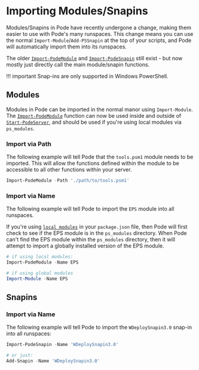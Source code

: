 # Importing Modules/Snapins

Modules/Snapins in Pode have recently undergone a change, making them easier to use with Pode's many runspaces. This change means you can use the normal `Import-Module`/`Add-PSSnapin` at the top of your scripts, and Pode will automatically import them into its runspaces.

The older [`Import-PodeModule`](../../Functions/Utilities/Import-PodeModule) and [`Import-PodeSnapin`](../../Functions/Utilities/Import-PodeSnapin) still exist - but now mostly just directly call the main module/snapin functions.

!!! important
    Snap-ins are only supported in Windows PowerShell.

## Modules

Modules in Pode can be imported in the normal manor using `Import-Module`. The [`Import-PodeModule`](../../Functions/Utilities/Import-PodeModule) function can now be used inside and outside of [`Start-PodeServer`](../../Functions/Core/Start-PodeServer), and should be used if you're using local modules via `ps_modules`.

### Import via Path

The following example will tell Pode that the `tools.psm1` module needs to be imported. This will allow the functions defined within the module to be accessible to all other functions within your server.

```powershell
Import-PodeModule -Path './path/to/tools.psm1'
```

### Import via Name

The following example will tell Pode to import the `EPS` module into all runspaces.

If you're using [`local modules`](../../Getting-Started/LocalModules) in your `package.json` file, then Pode will first check to see if the EPS module is in the `ps_modules` directory. When Pode can't find the EPS module within the `ps_modules` directory, then it will attempt to import a globally installed version of the EPS module.

```powershell
# if using local modules:
Import-PodeModule -Name EPS

# if using global modules
Import-Module -Name EPS
```

## Snapins

### Import via Name

The following example will tell Pode to import the `WDeploySnapin3.0` snap-in into all runspaces:

```powershell
Import-PodeSnapin -Name 'WDeploySnapin3.0'

# or just:
Add-Snapin -Name 'WDeploySnapin3.0'
```
